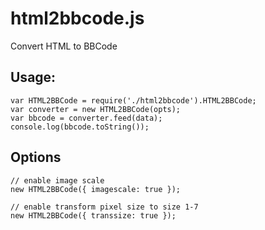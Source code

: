 # html2bbcode.js
Convert HTML to BBCode

## Usage:

```
var HTML2BBCode = require('./html2bbcode').HTML2BBCode;
var converter = new HTML2BBCode(opts);
var bbcode = converter.feed(data);
console.log(bbcode.toString());
```

## Options

```
// enable image scale
new HTML2BBCode({ imagescale: true });

// enable transform pixel size to size 1-7
new HTML2BBCode({ transsize: true });
```
